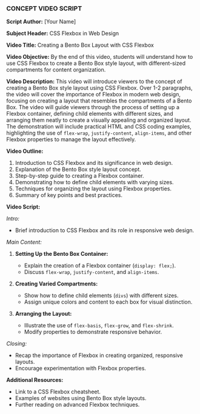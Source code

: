 ### CONCEPT VIDEO SCRIPT

**Script Author:** [Your Name]

**Subject Header:** CSS Flexbox in Web Design

**Video Title:** Creating a Bento Box Layout with CSS Flexbox

**Video Objective:** 
By the end of this video, students will understand how to use CSS Flexbox to create a Bento Box style layout, with different-sized compartments for content organization.

**Video Description:**
This video will introduce viewers to the concept of creating a Bento Box style layout using CSS Flexbox. Over 1-2 paragraphs, the video will cover the importance of Flexbox in modern web design, focusing on creating a layout that resembles the compartments of a Bento Box. The video will guide viewers through the process of setting up a Flexbox container, defining child elements with different sizes, and arranging them neatly to create a visually appealing and organized layout. The demonstration will include practical HTML and CSS coding examples, highlighting the use of `flex-wrap`, `justify-content`, `align-items`, and other Flexbox properties to manage the layout effectively.

**Video Outline:**
1. Introduction to CSS Flexbox and its significance in web design.
2. Explanation of the Bento Box style layout concept.
3. Step-by-step guide to creating a Flexbox container.
4. Demonstrating how to define child elements with varying sizes.
5. Techniques for organizing the layout using Flexbox properties.
6. Summary of key points and best practices.

**Video Script:**

_Intro:_
- Brief introduction to CSS Flexbox and its role in responsive web design.

_Main Content:_
1. **Setting Up the Bento Box Container:**
   - Explain the creation of a Flexbox container (`display: flex;`).
   - Discuss `flex-wrap`, `justify-content`, and `align-items`.

2. **Creating Varied Compartments:**
   - Show how to define child elements (`divs`) with different sizes.
   - Assign unique colors and content to each box for visual distinction.

3. **Arranging the Layout:**
   - Illustrate the use of `flex-basis`, `flex-grow`, and `flex-shrink`.
   - Modify properties to demonstrate responsive behavior.

_Closing:_
- Recap the importance of Flexbox in creating organized, responsive layouts.
- Encourage experimentation with Flexbox properties.

**Additional Resources:**
- Link to a CSS Flexbox cheatsheet.
- Examples of websites using Bento Box style layouts.
- Further reading on advanced Flexbox techniques.
